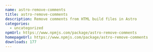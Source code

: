 ```yaml
---
name: astro-remove-comments
title: astro-remove-comments
description: Remove comments from HTML build files in Astro
categories:
  - uncategorized
npmUrl: https://www.npmjs.com/package/astro-remove-comments
homepageUrl: https://www.npmjs.com/package/astro-remove-comments
downloads: 177
---
```

